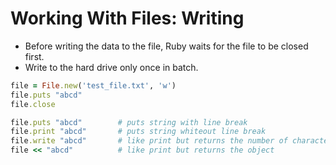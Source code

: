 # Working With Files: Writing

- Before writing the data to the file, Ruby waits for the file to be closed first.
- Write to the hard drive only once in batch.

```ruby
file = File.new('test_file.txt', 'w')
file.puts "abcd"
file.close
```

```ruby
file.puts "abcd" 		# puts string with line break
file.print "abcd" 		# puts string whiteout line break
file.write "abcd" 		# like print but returns the number of characters
file << "abcd" 			# like print but returns the object
```